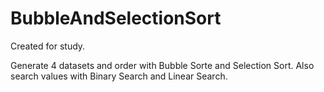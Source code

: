 # BubbleAndSelectionSort
Created for study.

Generate 4 datasets and order with Bubble Sorte and Selection Sort. Also search values with Binary Search and Linear Search.
